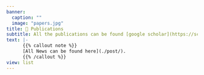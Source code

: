 ```yaml
---
banner:
  caption: ""
  image: "papers.jpg"
title: 📃 Publications
subtitle: All the publications can be found [google scholar](https://scholar.google.co.uk/citations?hl=en&user=_e3QL94AAAAJ) {{< icon name="google-scholar" pack="ai" >}}.
text: |-
      {{% callout note %}}
      [All News can be found here](./post/).
      {{% /callout %}}
view: list
---
```

